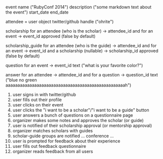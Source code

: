 event
  name ("RubyConf 2014")
  description ("some markdown text about the event")
  start_date
  end_date

attendee = user object
  twitter/github handle ("ohrite")

scholarship
  for an attendee (who is the scholar) -> attendee_id
  and for an event -> event_id
  approved (false by default)

scholarship_guide
  for an attendee (who is the guide) -> attendee_id
  and for an event -> event_id
  and a scholarship (nullable) -> scholarship_id
  approved (false by default)

question
  for an event -> event_id
  text ("what is your favorite color?")

answer
  for an attendee -> attendee_id
  and for a question -> question_id
  text ("blue no green aaaaaaaaaaaaaaaaaaaaaaaaaaaaaaaaaaaaaaaaaaaaaaaaaah")

1. user signs in with twitter/github
2. user fills out their profile
3. user clicks on their event
4. user clicks the "i want to be a scholar"/"i want to be a guide" button
5. user answers a bunch of questions on a questionnaire page
6. organizer makes some notes and approves the scholar (or guide)
7. user is notified of their scholarship approval (or mentorship approval)
8. organizer matches scholars with guides
9. scholar-guide groups are notified
... conference ...
10. user is prompted for feedback about their experience
11. user fills out feedback questionnaire
12. organizer reads feedback from all users
